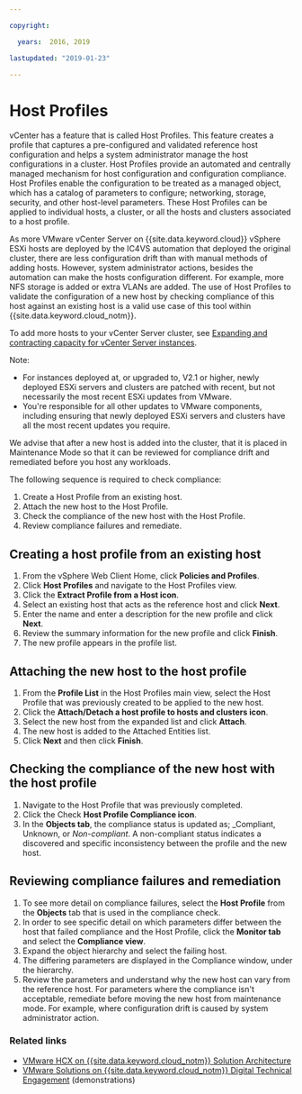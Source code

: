 ```yaml
---

copyright:

  years:  2016, 2019

lastupdated: "2019-01-23"

---
```


#	Host Profiles

vCenter has a feature that is called Host Profiles. This feature creates a profile that captures a pre-configured and validated reference host configuration and helps a system administrator manage the host configurations in a cluster. Host Profiles provide an automated and centrally managed mechanism for host configuration and configuration compliance. Host Profiles enable the configuration to be treated as a managed object, which has a catalog of parameters to configure; networking, storage, security, and other host-level parameters. These Host Profiles can be applied to individual hosts, a cluster, or all the hosts and clusters associated to a host profile.

As more VMware vCenter Server on {{site.data.keyword.cloud}} vSphere ESXi hosts are deployed by the IC4VS automation that deployed the original cluster, there are less configuration drift than with manual methods of adding hosts. However, system administrator actions, besides the automation can make the hosts configuration different. For example, more NFS storage is added or extra VLANs are added. The use of Host Profiles to validate the configuration of a new host by checking compliance of this host against an existing host is a valid use case of this tool within {{site.data.keyword.cloud_notm}}.

To add more hosts to your vCenter Server cluster, see [Expanding and contracting capacity for vCenter Server instances](/docs/services/vmwaresolutions/vcenter?topic=vmware-solutions-expanding-and-contracting-capacity-for-vcenter-server-instances).

Note:
*	For instances deployed at, or upgraded to, V2.1 or higher, newly deployed ESXi servers and clusters are patched with recent, but not necessarily the most recent ESXi updates from VMware.
*	You're responsible for all other updates to VMware components, including ensuring that newly deployed ESXi servers and clusters have all the most recent updates you require.

We advise that after a new host is added into the cluster, that it is placed in Maintenance Mode so that it can be reviewed for compliance drift and remediated before you host any workloads.

The following sequence is required to check compliance:
1.	Create a Host Profile from an existing host.
2.	Attach the new host to the Host Profile.
3.	Check the compliance of the new host with the Host Profile.
4.	Review compliance failures and remediate.

##	Creating a host profile from an existing host

1.	From the vSphere Web Client Home, click **Policies and Profiles**.
2.	Click **Host Profiles** and navigate to the Host Profiles view.
3.	Click the **Extract Profile from a Host icon**.
4.	Select an existing host that acts as the reference host and click **Next**.
5.	Enter the name and enter a description for the new profile and click **Next**.
6.	Review the summary information for the new profile and click **Finish**.
7.	The new profile appears in the profile list.

##	Attaching the new host to the host profile

1.	From the **Profile List** in the Host Profiles main view, select the Host Profile that was previously created to be applied to the new host.
2.	Click the **Attach/Detach a host profile to hosts and clusters icon**.
3.	Select the new host from the expanded list and click **Attach**.
4.	The new host is added to the Attached Entities list.
5.	Click **Next** and then click **Finish**.

##	Checking the compliance of the new host with the host profile

1.	Navigate to the Host Profile that was previously completed.
2.	Click the Check **Host Profile Compliance icon**.
3.	In the **Objects tab**, the compliance status is updated as; _Compliant, Unknown, or _Non-compliant_. A non-compliant status indicates a discovered and specific inconsistency between the profile and the new host.

##	Reviewing compliance failures and remediation

1. To see more detail on compliance failures, select the **Host Profile** from the **Objects** tab that is used in the compliance check.
2. In order to see specific detail on which parameters differ between the host that failed compliance and the Host Profile, click the **Monitor tab** and select the **Compliance view**.
3. Expand the object hierarchy and select the failing host.
4. The differing parameters are displayed in the Compliance window, under the hierarchy.
5. Review the parameters and understand why the new host can vary from the reference host. For parameters where the compliance isn't acceptable, remediate before moving the new host from maintenance mode. For example, where configuration drift is caused by system administrator action.

### Related links

* [VMware HCX on {{site.data.keyword.cloud_notm}} Solution Architecture](https://www.ibm.com/cloud/garage/files/HCX_Architecture_Design.pdf)
* [VMware Solutions on {{site.data.keyword.cloud_notm}} Digital Technical Engagement](https://ibm-dte.mybluemix.net/ibm-vmware) (demonstrations)

